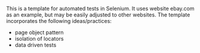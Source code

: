 This is a template for automated tests in Selenium. It uses website ebay.com as an example, but may be easily adjusted to other websites. The template incorporates the following ideas/practices:
- page object pattern
- isolation of locators
- data driven tests

